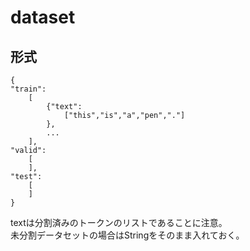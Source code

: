 # dataset
## 形式
```
{
"train":
    [
        {"text":
            ["this","is","a","pen","."]
        }, 
        ...
    ],
"valid":
    [
    ],
"test":
    [
    ]
}
```
textは分割済みのトークンのリストであることに注意。  
未分割データセットの場合はStringをそのまま入れておく。

